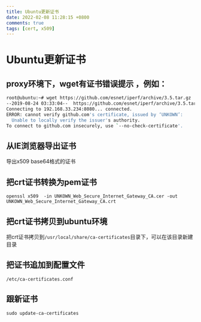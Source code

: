 ```yaml
---
title: Ubuntu更新证书
date: 2022-02-08 11:28:15 +0800
comments: true
tags: [cert, x509]
---
```


# Ubuntu更新证书

## proxy环境下，wget有证书错误提示 ，例如：

```bash
root@ubuntu:~# wget https://github.com/esnet/iperf/archive/3.5.tar.gz
--2019-08-24 03:33:04--  https://github.com/esnet/iperf/archive/3.5.tar.gz
Connecting to 192.168.33.234:8080... connected.
ERROR: cannot verify github.com's certificate, issued by ‘UNKOWN’:
  Unable to locally verify the issuer's authority.
To connect to github.com insecurely, use `--no-check-certificate'.

```

<!--truncate-->

## 从IE浏览器导出证书

导出x509 base64格式的证书


## 把crt证书转换为pem证书



`openssl x509  -in UNKOWN_Web_Secure_Internet_Gateway_CA.cer -out UNKOWN_Web_Secure_Internet_Gateway_CA.crt`


## 把crt证书拷贝到ubuntu环境

把crt证书拷贝到`/usr/local/share/ca-certificates`目录下，可以在该目录新建目录


## 把证书追加到配置文件

```
/etc/ca-certificates.conf
```

## 跟新证书

```
sudo update-ca-certificates
```
